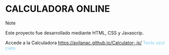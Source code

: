 # CALCULADORA ONLINE

> [!NOTE]
> Este proyecto fue desarrollado mediante HTML, CSS y Javascrip.

Accede a la Calculadora https://avilanac.github.io/Calculator-.js/
<span style="color: skyblue;">Texto azul cielo</span>

